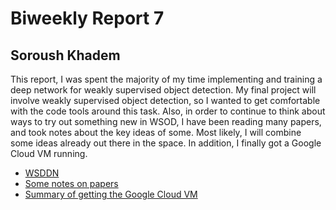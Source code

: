 # Biweekly Report 7
## Soroush Khadem

This report, I was spent the majority of my time implementing and training a deep network for weakly supervised object detection. My final project will involve weakly supervised object detection, so I wanted to get comfortable with the code tools around this task. Also, in order to continue to think about ways to try out something new in WSOD, I have been reading many papers, and took notes about the key ideas of some. Most likely, I will combine some ideas already out there in the space. In addition, I finally got a Google Cloud VM running.

- [WSDDN](./weakly-supervised-object-detection/wsddn/)
- [Some notes on papers](./weakly-supervised-object-detection/README.md)
- [Summary of getting the Google Cloud VM](./cloud-compute/README.md)


